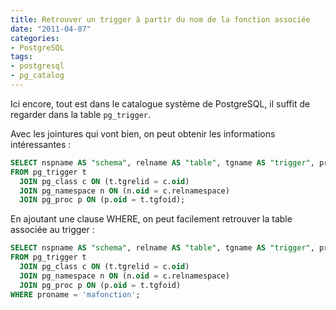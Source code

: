 ```yaml
---
title: Retrouver un trigger à partir du nom de la fonction associée
date: "2011-04-07"
categories:
- PostgreSQL
tags:
- postgresql
- pg_catalog
---
```


Ici encore, tout est dans le catalogue système de PostgreSQL, il suffit
de regarder dans la table `pg_trigger`.

<!--more-->

Avec les jointures qui vont bien, on peut obtenir les informations
intéressantes :

```sql
SELECT nspname AS "schema", relname AS "table", tgname AS "trigger", proname AS "function"
FROM pg_trigger t
  JOIN pg_class c ON (t.tgrelid = c.oid)
  JOIN pg_namespace n ON (n.oid = c.relnamespace)
  JOIN pg_proc p ON (p.oid = t.tgfoid);
```

En ajoutant une clause WHERE, on peut facilement retrouver la table
associée au trigger :

```sql
SELECT nspname AS "schema", relname AS "table", tgname AS "trigger", proname AS "function"
FROM pg_trigger t
  JOIN pg_class c ON (t.tgrelid = c.oid)
  JOIN pg_namespace n ON (n.oid = c.relnamespace)
  JOIN pg_proc p ON (p.oid = t.tgfoid)
WHERE proname = 'mafonction';
```

